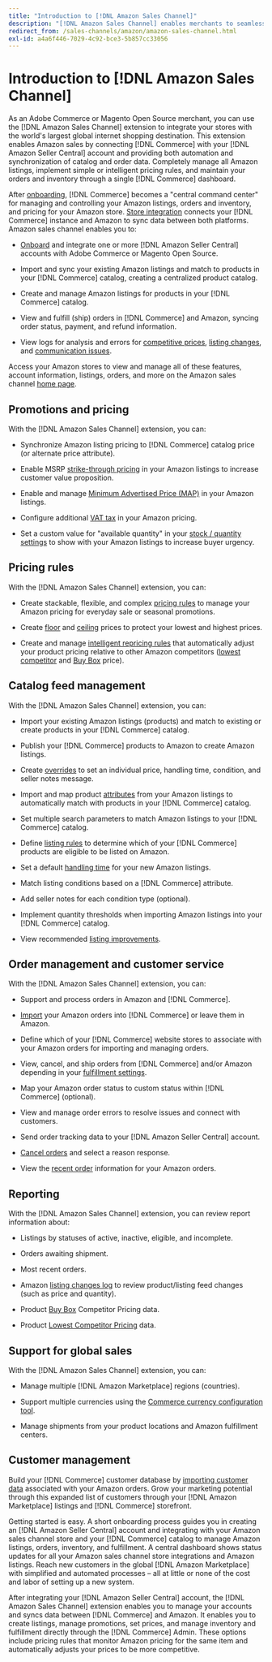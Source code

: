 ```yaml
---
title: "Introduction to [!DNL Amazon Sales Channel]"
description: "[!DNL Amazon Sales Channel] enables merchants to seamlessly sell products in the [!DNL Amazon Marketplace]."
redirect_from: /sales-channels/amazon/amazon-sales-channel.html
exl-id: a4a6f446-7029-4c92-bce3-5b857cc33056
---
```

# Introduction to [!DNL Amazon Sales Channel]

As an Adobe Commerce or Magento Open Source merchant, you can use the [!DNL Amazon Sales Channel] extension to integrate your stores with the world's largest global internet shopping destination. This extension enables Amazon sales by connecting [!DNL Commerce] with your [!DNL Amazon Seller Central] account and providing both automation and synchronization of catalog and order data. Completely manage all Amazon listings, implement simple or intelligent pricing rules, and maintain your orders and inventory through a single [!DNL Commerce] dashboard.

After [onboarding](./amazon-onboarding-home.md), [!DNL Commerce] becomes a "central command center" for managing and controlling your Amazon listings, orders and inventory, and pricing for your Amazon store. [Store integration](./store-integration.md) connects your [!DNL Commerce] instance and Amazon to sync data between both platforms. Amazon sales channel enables you to:

- [Onboard](./amazon-onboarding-home.md) and integrate one or more [!DNL Amazon Seller Central] accounts with Adobe Commerce or Magento Open Source.

- Import and sync your existing Amazon listings and match to products in your [!DNL Commerce] catalog, creating a centralized product catalog.

- Create and manage Amazon listings for products in your [!DNL Commerce] catalog.

- View and fulfill (ship) orders in [!DNL Commerce] and Amazon, syncing order status, payment, and refund information.

- View logs for analysis and errors for [competitive prices](./competitive-price-analysis.md), [listing changes](./listing-changes-log.md), and [communication issues](./communication-errors-log.md).

Access your Amazon stores to view and manage all of these features, account information, listings, orders, and more on the Amazon sales channel [home page](./amazon-sales-channel-home.md).

## Promotions and pricing

With the [!DNL Amazon Sales Channel] extension, you can:

- Synchronize Amazon listing pricing to [!DNL Commerce] catalog price (or alternate price attribute).

- Enable MSRP [strike-through pricing](./listing-price.md#configure-listing-price-settings) in your Amazon listings to increase customer value proposition.

- Enable and manage [Minimum Advertised Price (MAP)](./listing-price.md#configure-listing-price-settings) in your Amazon listings.

- Configure additional [VAT tax](./listing-price.md#configure-listing-price-settings) in your Amazon pricing.

- Set a custom value for "available quantity" in your [stock / quantity settings](./stock-quantity.md#configure-stock--quantity-settings) to show with your Amazon listings to increase buyer urgency.

## Pricing rules

With the [!DNL Amazon Sales Channel] extension, you can:

- Create stackable, flexible, and complex [pricing rules](./pricing-products.md) to manage your Amazon pricing for everyday sale or seasonal promotions.

- Create [floor](./floor-price.md) and [ceiling](./optional-ceiling-price.md) prices to protect your lowest and highest prices.

- Create and manage [intelligent repricing rules](./intelligent-repricing-rules.md) that automatically adjust your product pricing relative to other Amazon competitors ([lowest competitor](./lowest-competitor-pricing.md) and [Buy Box](./buy-box-competitor-pricing.md) price).

## Catalog feed management

With the [!DNL Amazon Sales Channel] extension, you can:

- Import your existing Amazon listings (products) and match to existing or create products in your [!DNL Commerce] catalog.

- Publish your [!DNL Commerce] products to Amazon to create Amazon listings.

- Create [overrides](./creating-editing-overrides.md) to set an individual price, handling time, condition, and seller notes message.

- Import and map product [attributes](./attributes-view.md) from your Amazon listings to automatically match with products in your [!DNL Commerce] catalog.

- Set multiple search parameters to match Amazon listings to your [!DNL Commerce] catalog.

- Define [listing rules](./listing-rules.md) to determine which of your [!DNL Commerce] products are eligible to be listed on Amazon.

- Set a default [handling time](./product-listing-actions.md) for your new Amazon listings.

- Match listing conditions based on a [!DNL Commerce] attribute.

- Add seller notes for each condition type (optional).

- Implement quantity thresholds when importing Amazon listings into your [!DNL Commerce] catalog.

- View recommended [listing improvements](./listing-improvements.md).

## Order management and customer service

With the [!DNL Amazon Sales Channel] extension, you can:

- Support and process orders in Amazon and [!DNL Commerce].

- [Import](./order-settings.md#configure-order-settings) your Amazon orders into [!DNL Commerce] or leave them in Amazon.

- Define which of your [!DNL Commerce] website stores to associate with your Amazon orders for importing and managing orders.

- View, cancel, and ship orders from [!DNL Commerce] and/or Amazon depending in your [fulfillment settings](./fulfilled-by.md).

- Map your Amazon order status to custom status within [!DNL Commerce] (optional).

- View and manage order errors to resolve issues and connect with customers.

- Send order tracking data to your [!DNL Amazon Seller Central] account.

- [Cancel orders](./cancel-unshipped-order.md) and select a reason response.

- View the [recent order](./amazon-store-dashboard.md) information for your Amazon orders.

## Reporting

With the [!DNL Amazon Sales Channel] extension, you can review report information about:

- Listings by statuses of active, inactive, eligible, and incomplete.

- Orders awaiting shipment.

- Most recent orders.

- Amazon [listing changes log](./listing-changes-log.md) to review product/listing feed changes (such as price and quantity).

- Product [Buy Box](./buy-box-competitor-pricing.md) Competitor Pricing data.

- Product [Lowest Competitor Pricing](./lowest-competitor-pricing.md) data.

## Support for global sales

With the [!DNL Amazon Sales Channel] extension, you can:

- Manage multiple [!DNL Amazon Marketplace] regions (countries).

- Support multiple currencies using the [Commerce currency configuration tool](https://experienceleague.adobe.com/docs/commerce-admin/stores-sales/site-store/currency/currency-configuration.html).

- Manage shipments from your product locations and Amazon fulfillment centers.

## Customer management

Build your [!DNL Commerce] customer database by [importing customer data](./order-settings.md#configure-order-settings) associated with your Amazon orders. Grow your marketing potential through this expanded list of customers through your [!DNL Amazon Marketplace] listings and [!DNL Commerce] storefront.


Getting started is easy. A short onboarding process guides you in creating an [!DNL Amazon Seller Central] account and integrating with your Amazon sales channel store and your [!DNL Commerce] catalog to manage Amazon listings, orders, inventory, and fulfillment. A central dashboard shows status updates for all your Amazon sales channel store integrations and Amazon listings. Reach new customers in the global [!DNL Amazon Marketplace] with simplified and automated processes – all at little or none of the cost and labor of setting up a new system.

After integrating your [!DNL Amazon Seller Central] account, the [!DNL Amazon Sales Channel] extension enables you to manage your accounts and syncs data between [!DNL Commerce] and Amazon. It enables you to create listings, manage promotions, set prices, and manage inventory and fulfillment directly through the [!DNL Commerce] Admin. These options include pricing rules that monitor Amazon pricing for the same item and automatically adjusts your prices to be more competitive.

